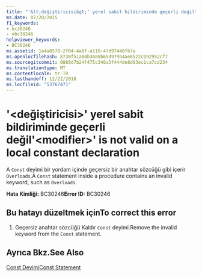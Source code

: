 ```yaml
---
title: "'&lt;değiştiricisi&gt;' yerel sabit bildiriminde geçerli değil"
ms.date: 07/20/2015
f1_keywords:
- bc30246
- vbc30246
helpviewer_keywords:
- BC30246
ms.assetid: 1a4a8570-2f04-4a8f-a110-47d97448fb7a
ms.openlocfilehash: 8730f51a80b3688b65d979b4ae8522cb92952cf7
ms.sourcegitcommit: 0888d7b24f475c346a3f444de8d83ec1ca7cd234
ms.translationtype: MT
ms.contentlocale: tr-TR
ms.lasthandoff: 12/22/2018
ms.locfileid: "53767471"
---
```

# <a name="ltmodifiergt-is-not-valid-on-a-local-constant-declaration"></a><span data-ttu-id="86f59-102">'&lt;değiştiricisi&gt;' yerel sabit bildiriminde geçerli değil</span><span class="sxs-lookup"><span data-stu-id="86f59-102">'&lt;modifier&gt;' is not valid on a local constant declaration</span></span>
<span data-ttu-id="86f59-103">A `Const` deyimi bir yordam içinde geçersiz bir anahtar sözcüğü gibi içerir `Overloads`.</span><span class="sxs-lookup"><span data-stu-id="86f59-103">A `Const` statement inside a procedure contains an invalid keyword, such as `Overloads`.</span></span>  
  
 <span data-ttu-id="86f59-104">**Hata Kimliği:** BC30246</span><span class="sxs-lookup"><span data-stu-id="86f59-104">**Error ID:** BC30246</span></span>  
  
## <a name="to-correct-this-error"></a><span data-ttu-id="86f59-105">Bu hatayı düzeltmek için</span><span class="sxs-lookup"><span data-stu-id="86f59-105">To correct this error</span></span>  
  
1.  <span data-ttu-id="86f59-106">Geçersiz anahtar sözcüğü Kaldır `Const` deyimi.</span><span class="sxs-lookup"><span data-stu-id="86f59-106">Remove the invalid keyword from the `Const` statement.</span></span>  
  
## <a name="see-also"></a><span data-ttu-id="86f59-107">Ayrıca Bkz.</span><span class="sxs-lookup"><span data-stu-id="86f59-107">See Also</span></span>  
 [<span data-ttu-id="86f59-108">Const Deyimi</span><span class="sxs-lookup"><span data-stu-id="86f59-108">Const Statement</span></span>](../../visual-basic/language-reference/statements/const-statement.md)
